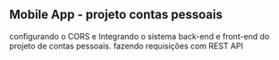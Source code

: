 <h2><strong>Mobile App - projeto contas pessoais</strong></h2>
configurando o CORS e Integrando o sistema back-end e front-end do projeto de contas pessoais. fazendo requisições com REST API
